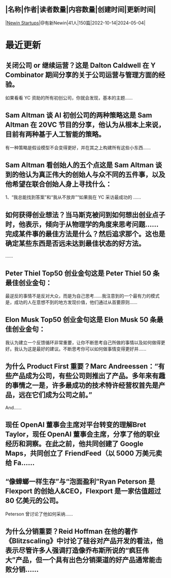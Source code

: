 |名称|作者|读者数量|内容数量|创建时间|更新时间|
---
|[Newin Startups](https://xiaobot.net/p/GrowthBus?refer=0b133df9-27dc-423b-8101-639049001c13)|@有新Newin|41人|150篇|2022-10-14|2024-05-04|

# 最近更新
## 关闭公司 or 继续运营？这是 Dalton Caldwell 在 Y Combinator 期间分享的关于公司运营与管理方面的经验。

如果看看 YC 资助的所有初创公司，你就会发现，基本的主题......
## Sam Altman 谈 AI 初创公司的两种策略这是 Sam Altman 在 20VC 节目的分享，他认为从根本上来说，目前有两种基于人工智能的策略。

有一种策略是假设模型不会变得更好，并在其之上构建所有这些小东西......
## Sam Altman 看创始人的五个点这是 Sam Altman 谈到的他认为真正伟大的创始人与众不同的五件事，以及他希望在联合创始人身上寻找什么：
1、“我总能找到答案”和“我从不放弃”“如果我在 YC 采访最成功的 ......
## 如何获得创业想法？当马斯克被问到如何想出创业点子时，他表示，倾向于从物理学的角度来思考问题……完成某件事的最佳方法是什么？然后追求那个。这也是确定某些东西是否远未达到最佳状态的好方法。

......
## Peter Thiel Top50 创业金句这是 Peter Thiel  50 条最佳创业金句：
最逆反的事情不是反对大众，而是为自己思考……我注意到的一个最有力的模式是，成功的人在意想不到的地方发现价值，他们通过从首要原则......
## Elon Musk Top50 创业金句这是 Elon Musk 50 条最佳创业金句：
我认为建立一个反馈循环非常重要，让你不断思考自己所做的事情以及如何做得更好。我认为这是最好的建议。不断思考你可以如何做事情变得更好并......
## 为什么 Product First 重要？Marc Andreessen：“有些产品成为公司，有些公司则推出了产品。多年来有趣的事情之一是，许多最成功的技术特许经营权首先是产品，远在它们成为公司之前。”

And......
## 现任 OpenAI 董事会主席对平台转变的理解Bret Taylor，现任 OpenAI 董事会主席，分享了他的职业经历和洞察。在此之前，他共同创建了 Google Maps，共同创立了 FriendFeed（以 5000 万美元卖给 Fa......
## “像蟑螂一样生存”与“泡面盈利”Ryan Peterson 是 Flexport 的创始人&amp;CEO，Flexport 是一家估值超过 80 亿美元的公司。

Peterson 曾讨论了他如何采纳......
## 为什么分销重要？Reid Hoffman 在他的著作《Blitzscaling》中讨论了硅谷对产品开发的看法，他表示尽管许多人强调打造像乔布斯所说的“疯狂伟大”产品，但一个具有出色分销渠道的好产品通常能击败分销......

